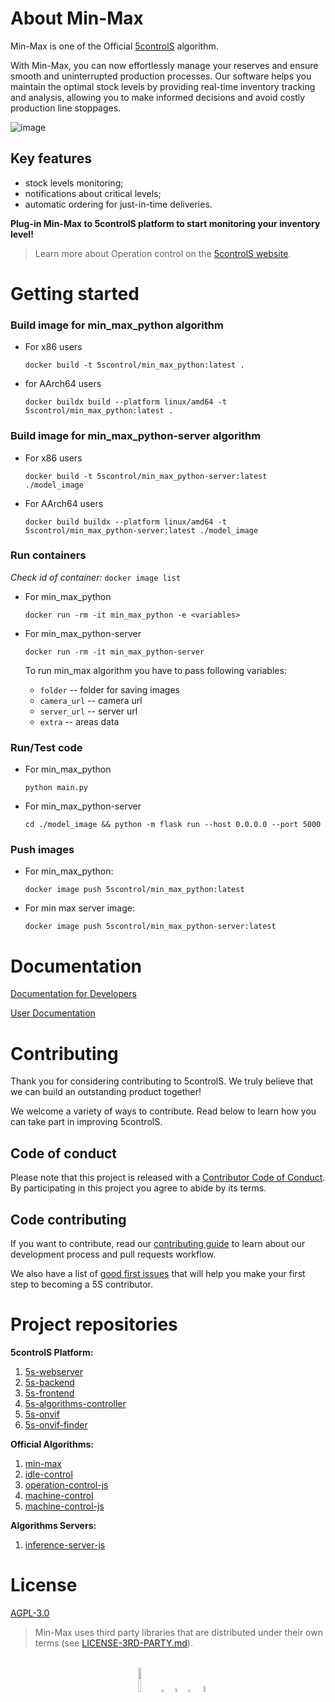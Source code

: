 # About Min-Max
Min-Max is one of the Official [5controlS](https://5controls.com/) algorithm.

With Min-Max, you can now effortlessly manage your reserves and ensure smooth and uninterrupted production processes. Our software helps you maintain the optimal stock levels by providing real-time inventory tracking and analysis, allowing you to make informed decisions and avoid costly production line stoppages. 

![image](https://github.com/5sControl/min-max/assets/131950264/3751506b-12ba-4455-92da-8382421ec4c8)

## Key features

- stock levels monitoring;
- notifications about critical levels;
- automatic ordering for just-in-time deliveries.

**Plug-in Min-Max to 5controlS platform to start monitoring your inventory level!**

> Learn more about Operation control on the [5controlS website](https://5controls.com/solutions/inventory-control).

# Getting started 

### Build image for min_max_python algorithm
- For x86 users

    ```docker build -t 5scontrol/min_max_python:latest .```

- for AArch64 users 

    ```docker buildx build --platform linux/amd64 -t 5scontrol/min_max_python:latest .```


### Build image for min_max_python-server algorithm

- For x86 users

    ```docker build -t 5scontrol/min_max_python-server:latest ./model_image```

- For AArch64 users 

    ```docker build buildx --platform linux/amd64 -t 5scontrol/min_max_python-server:latest ./model_image```



### Run containers

*Check id of container:* ```docker image list```

- For min_max_python

    ```docker run -rm -it min_max_python -e <variables>```

- For min_max_python-server

    ```docker run -rm -it min_max_python-server```

  To run min_max algorithm you have to pass following variables:
    - ```folder``` -- folder for saving images
    - ```camera_url``` -- camera url
    - ```server_url``` -- server url
    - ```extra``` -- areas data


### Run/Test code

- For min_max_python

  ```python main.py```

- For min_max_python-server

  ```cd ./model_image && python -m flask run --host 0.0.0.0 --port 5000```


### Push images

- For min_max_python:

  ```docker image push 5scontrol/min_max_python:latest```

- For min max server image:

  ```docker image push 5scontrol/min_max_python-server:latest```

# **Documentation**

[Documentation for Developers](https://github.com/5sControl/5s-dev-documentation/wiki)

[User Documentation](https://github.com/5sControl/Manufacturing-Automatization-Enterprise/wiki)


# **Contributing**
Thank you for considering contributing to 5controlS. We truly believe that we can build an outstanding product together!

We welcome a variety of ways to contribute. Read below to learn how you can take part in improving 5controlS.

## **Code of conduct**

Please note that this project is released with a [Contributor Code of Conduct](CODE_OF_CONDUCT.md). By participating in this project you agree to abide by its terms.

## Code contributing

If you want to contribute, read  our [contributing guide](CONTRIBUTING.md) to learn about our development process and pull requests workflow.

We also have a list of [good first issues](https://github.com/5sControl/min-max/issues?q=is%3Aopen+is%3Aissue+label%3A%22good+first+issue%22) that will help you make your first step to beсoming a 5S contributor.


# **Project repositories**

**5controlS Platform:**
1. [5s-webserver](https://github.com/5sControl/5s-webserver)
2. [5s-backend](https://github.com/5sControl/5s-backend)
3. [5s-frontend](https://github.com/5sControl/5s-frontend)
4. [5s-algorithms-controller](https://github.com/5sControl/5s-algorithms-controller)
5. [5s-onvif](https://github.com/5sControl/5s-onvif)
6. [5s-onvif-finder](https://github.com/5sControl/5s-onvif-finder)
   
**Official Algorithms:**
1. [min-max](https://github.com/5sControl/min-max)
2. [idle-control](https://github.com/5sControl/idle-control)
3. [operation-control-js](https://github.com/5sControl/operation-control-js)
4. [machine-control](https://github.com/5sControl/machine-control)
5. [machine-control-js](https://github.com/5sControl/machine-control-js)

**Algorithms Servers:**
1. [inference-server-js](https://github.com/5sControl/inference-server-js)


# **License**
[AGPL-3.0](LICENSE)

> Min-Max uses third party libraries that are distributed under their own terms (see [LICENSE-3RD-PARTY.md](https://github.com/5sControl/min-max/blob/main/LICENSE-3RD-PARTY.md)).<br>

<br>
<div align="center">
  <a href="https://5controls.com/" style="text-decoration:none;">
    <img src="https://github.com/5sControl/Manufacturing-Automatization-Enterprise/blob/3bafa5805821a34e8b825df7cc78e00543fd7a58/assets/Property%201%3DVariant4.png" width="10%" alt="" /></a> 
  <img src="https://github.com/5sControl/5s-backend/assets/131950264/d48bcf5c-8aa6-42c4-a47d-5548ae23940d" width="3%" alt="" />
  <a href="https://github.com/5sControl" style="text-decoration:none;">
    <img src="https://github.com/5sControl/Manufacturing-Automatization-Enterprise/blob/3bafa5805821a34e8b825df7cc78e00543fd7a58/assets/github.png" width="4%" alt="" /></a>
  <img src="https://github.com/5sControl/5s-backend/assets/131950264/d48bcf5c-8aa6-42c4-a47d-5548ae23940d" width="3%" alt="" />
  <a href="https://www.youtube.com/@5scontrol" style="text-decoration:none;">
    <img src="https://github.com/5sControl/Manufacturing-Automatization-Enterprise/blob/ebf176c81fdb62d81b2555cb6228adc074f60be0/assets/youtube%20(1).png" width="5%" alt="" /></a>
</div>

